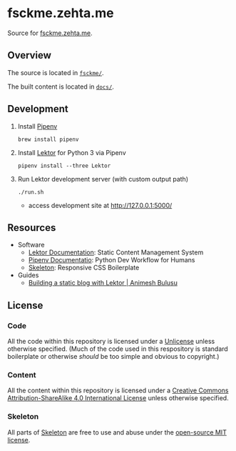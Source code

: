 # fsckme.zehta.me

Source for [fsckme.zehta.me][fsckme].

[fsckme]: https://fsckme.zehta.me/


## Overview

The source is located in [`fsckme/`](fsckme/).

The built content is located in [`docs/`](docs/).


## Development

1. Install [Pipenv][pipenv]
    ```shell
    brew install pipenv
    ```
2. Install [Lektor][lektor] for Python 3 via Pipenv
    ```shell
    pipenv install --three Lektor
    ```
3. Run Lektor development server (with custom output path)
    ```shell
    ./run.sh
    ```
   - access development site at http://127.0.0.1:5000/

[pipenv]: https://docs.pipenv.org/en/latest/
[lektor]: https://www.getlektor.com/docs/


## Resources

- Software
  - [Lektor Documentation][lektor]: Static Content Management System
  - [Pipenv Documentatio][pipenv]: Python Dev Workflow for Humans
  - [Skeleton][skeleton]: Responsive CSS Boilerplate
- Guides
  - [Building a static blog with Lektor | Animesh Bulusu][building]

[skeleton]: http://getskeleton.com/
[building]: https://animesh.blog/building-a-static-blog-with-lektor/


## License


### Code

All the code within this repository is licensed under a [Unlicense][unlicense]
unless otherwise specified. (Much of the code used in this respository is
standard boilerplate or otherwise *should* be too simple and obvious to
copyright.)

[unlicense]:https://unlicense.org/ "Unlicense.org » Unlicense Yourself: Set Your Code Free"


### Content

All the content within this repository is licensed under a [Creative Commons 
Attribution-ShareAlike 4.0 International License][cc-by-sa] unless otherwise
specified.

[cc-by-sa]: https://creativecommons.org/licenses/by-sa/4.0/ "Creative Commons — Attribution-ShareAlike 4.0 International — CC BY-SA 4.0"


### Skeleton

All parts of [Skeleton][skeleton-gh] are free to use and abuse under the
[open-source MIT license][mit].

[skeleton-gh]: https://github.com/dhg/Skeleton
[mit]: https://github.com/dhg/Skeleton/blob/master/LICENSE.md
